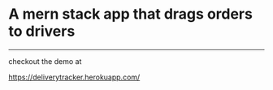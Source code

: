 # A mern stack app that drags orders to drivers

<hr />

checkout the demo at

https://deliverytracker.herokuapp.com/
